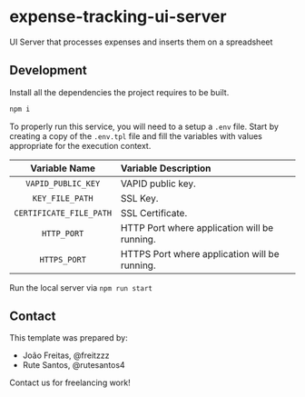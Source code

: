 # expense-tracking-ui-server

UI Server that processes expenses and inserts them on a spreadsheet

## Development

Install all the dependencies the project requires to be built.

```bash
npm i

```

To properly run this service, you will need to a setup a `.env` file. Start by creating a copy of the `.env.tpl` file and fill the variables with values appropriate for the execution context.

|          Variable Name       | Variable Description   |
| :--------------------------: | :--------------------- |
|      `VAPID_PUBLIC_KEY`      | VAPID public key.      |
|      `KEY_FILE_PATH`         | SSL Key.               |
|      `CERTIFICATE_FILE_PATH` | SSL Certificate.       |
|      `HTTP_PORT`             | HTTP Port where application will be running.       |
|      `HTTPS_PORT`            | HTTPS Port where application will be running.       |

Run the local server via `npm run start`


## Contact

This template was prepared by:

- João Freitas, @freitzzz
- Rute Santos, @rutesantos4

Contact us for freelancing work!
